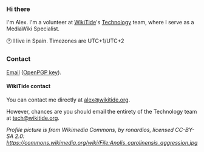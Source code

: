 ### Hi there 

I'm Alex. I'm a volunteer at [WikiTide](https://github.com/miraheze)'s [Technology](https://meta.miraheze.org/wiki/Tech:Volunteers) team, where I serve as a MediaWiki Specialist.

🕐 I live in Spain. Timezones are UTC+1/UTC+2

### Contact

[Email](mailto:alex@blueselene.com) ([OpenPGP key](https://blueselene.com/pgp-archive/0AFB427F1800FD89751C4035292228735AE707FF/key.pub)).

#### WikiTide contact

You can contact me directly at [alex@wikitide.org](mailto:alex@wikitide.org).

However, chances are you should email the entirety of the Technology team at [tech@wikitide.org](mailto:tech@wikitide.org).

_Profile picture is from Wikimedia Commons, by ronardios, licensed CC-BY-SA 2.0: https://commons.wikimedia.org/wiki/File:Anolis_carolinensis_aggression.jpg_
